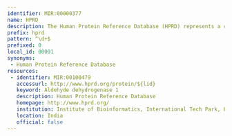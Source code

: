 ```yaml
---
identifier: MIR:00000377
name: HPRD
description: The Human Protein Reference Database (HPRD) represents a centralized platform to visually depict and integrate information pertaining to domain architecture, post-translational modifications, interaction networks and disease association for each protein in the human proteome.
prefix: hprd
pattern: ^\d+$
prefixed: 0
local_id: 00001
synonyms:
 - Human Protein Reference Database
resources:
 - identifier: MIR:00100479
   accessurl: http://www.hprd.org/protein/${lid}
   keyword: Aldehyde dehydrogenase 1
   description: Human Protein Reference Database
   homepage: http://www.hprd.org/
   institution: Institute of Bioinformatics, International Tech Park, Bangalore
   location: India
   official: false
---
```

